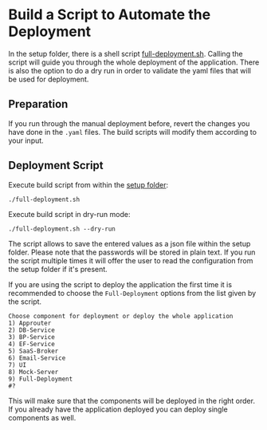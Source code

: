 # Build a Script to Automate the Deployment

In the setup folder, there is a shell script [full-deployment.sh](/setup/full-deployment.sh). Calling the script will guide you through the whole deployment of the application. There is also the option to do a dry run in order to validate the yaml files that will be used for deployment. 

## Preparation

If you run through the manual deployment before, revert the changes you have done in the `.yaml` files. The build scripts will modify them according to your input. 


## Deployment Script

Execute build script from within the [setup folder](/setup): 

```shell
./full-deployment.sh
```

Execute build script in dry-run mode: 

```shell
./full-deployment.sh --dry-run
```

The script allows to save the entered values as a json file within the setup folder. Please note that the passwords will be stored in plain text. If you run the script multiple times it will offer the user to read the configuration from the setup folder if it's present. 

If you are using the script to deploy the application the first time it is recommended to choose the `Full-Deployment` options from the list given by the script. 

```shell 
Choose component for deployment or deploy the whole application
1) Approuter
2) DB-Service
3) BP-Service
4) EF-Service
5) SaaS-Broker
6) Email-Service
7) UI
8) Mock-Server
9) Full-Deployment
#?
```

This will make sure that the components will be deployed in the right order. If you already have the application deployed you can deploy single components as well. 